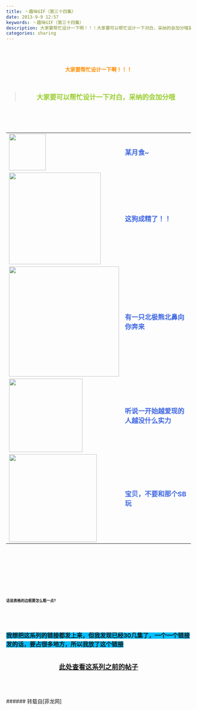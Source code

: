 ```yaml
---
title: 丶趣味GIF（第三十四集）
date: 2013-9-9 12:57
keywords: 丶趣味GIF（第三十四集）
description: 大家要帮忙设计一下啊！！！大家要可以帮忙设计一下对白，采纳的会加分哦某月食~ 这狗成精了！！有一只北极熊北鼻向你奔来听说一开始越爱现的人越没什么实力 宝贝，不要和那个SB玩话说表格的边框要怎么粗一点?我想把这系列的链接都发上来，但我发现已经30几集了，一个一个链接发的话，要占很多地方，所以我放了这个链接此处查看这系列之前的帖子
categories: sharing
---
```

<td class="t_f" id="postmessage_46592">

<br/>
<br/>
<div align="center"><strong><font color="#ff8c00"><br/>
</font></strong></div><div align="center"><strong><font color="#ff8c00">大家要帮忙设计一下啊！！！</font></strong></div><br/>
<strong><font size="4"><br/>
</font></strong><div align="center"><div class="quote"><blockquote><strong><font size="4"><font color="#9acd32">大家要可以帮忙设计一下对白，采纳的会加分哦</font></font></strong><img alt="" border="0" onclick="" onmouseover="" smilieid="98" src="static/image/smiley/qiubilong/14.gif"/></blockquote></div><br/>
<strong><font size="4"><br/>
</font></strong><br/>
<table cellspacing="0" class="t_table"><tr><td>

<img aid="18081" class="zoom" data-cf-modified-3c3e325d2a4fd04fa41c8024-="" file="data/attachment/forum/201309/05/130212uhhtaeqzf88w83h5.gif" id="aimg_18081" inpost="1" onclick="" onmouseover="" src="http://www.flw.ph/data/attachment/forum/201309/05/130212uhhtaeqzf88w83h5.gif" width="100" zoomfile="data/attachment/forum/201309/05/130212uhhtaeqzf88w83h5.gif"/>


</td><td><font size="4"><font color="#4169e1"><strong>某月食~</strong></font></font><img alt="" border="0" onclick="" onmouseover="" smilieid="249" src="static/image/smiley/Xiongmao/24.gif"/></td></tr><tr><td>

<img aid="18078" class="zoom" data-cf-modified-3c3e325d2a4fd04fa41c8024-="" file="data/attachment/forum/201309/05/130102cm2lel2htn48eyn8.gif" id="aimg_18078" inpost="1" onclick="" onmouseover="" src="http://www.flw.ph/data/attachment/forum/201309/05/130102cm2lel2htn48eyn8.gif" width="250" zoomfile="data/attachment/forum/201309/05/130102cm2lel2htn48eyn8.gif"/>


</td><td><font size="4"><font color="#4169e1"><strong> 这狗成精了！！</strong></font></font><img alt="" border="0" onclick="" onmouseover="" smilieid="249" src="static/image/smiley/Xiongmao/24.gif"/></td></tr><tr><td>

<img aid="18079" class="zoom" data-cf-modified-3c3e325d2a4fd04fa41c8024-="" file="data/attachment/forum/201309/05/130119tun7u6rr6nrr8ufp.gif" id="aimg_18079" inpost="1" onclick="" onmouseover="" src="http://www.flw.ph/data/attachment/forum/201309/05/130119tun7u6rr6nrr8ufp.gif" width="300" zoomfile="data/attachment/forum/201309/05/130119tun7u6rr6nrr8ufp.gif"/>


</td><td><font size="4"><font color="#4169e1"><strong>有一只北极熊北鼻向你奔来</strong></font></font><img alt="" border="0" onclick="" onmouseover="" smilieid="294" src="static/image/smiley/qq/3.gif"/></td></tr><tr><td>

<img aid="18082" class="zoom" data-cf-modified-3c3e325d2a4fd04fa41c8024-="" file="data/attachment/forum/201309/05/130225ux6ffoosjoc3usfz.gif" id="aimg_18082" inpost="1" onclick="" onmouseover="" src="http://www.flw.ph/data/attachment/forum/201309/05/130225ux6ffoosjoc3usfz.gif" width="200" zoomfile="data/attachment/forum/201309/05/130225ux6ffoosjoc3usfz.gif"/>


</td><td><font size="4"><font color="#4169e1"><strong>听说一开始越爱现的人越没什么实力 </strong></font></font><img alt="" border="0" onclick="" onmouseover="" smilieid="292" src="static/image/smiley/qq/10.gif"/></td></tr><tr><td>

<img aid="18080" class="zoom" data-cf-modified-3c3e325d2a4fd04fa41c8024-="" file="data/attachment/forum/201309/05/130211jwnyv74mrxnumioj.gif" id="aimg_18080" inpost="1" onclick="" onmouseover="" src="http://www.flw.ph/data/attachment/forum/201309/05/130211jwnyv74mrxnumioj.gif" width="239" zoomfile="data/attachment/forum/201309/05/130211jwnyv74mrxnumioj.gif"/>


</td><td><font size="4"><font color="#4169e1"><strong>宝贝，不要和那个SB玩</strong></font></font><img alt="" border="0" onclick="" onmouseover="" smilieid="249" src="static/image/smiley/Xiongmao/24.gif"/></td></tr></table></div><strong><font size="4"><strong><font size="4"><br/>
</font></strong></font><br/>
<br/>
<div align="center"><font size="4"><img alt="" border="0" onclick="" onmouseover="" smilieid="249" src="static/image/smiley/Xiongmao/24.gif"/></font></div><font size="4"><strong><font size="4"><br/>
</font></strong></font><br/>
<font size="4"><strong><font size="4"><br/>
</font></strong></font><br/>
<font size="1">话说表格的边框要怎么粗一点?</font></strong><strong><font size="1"><br/>
</font></strong><br/>
<strong><font size="1"><br/>
</font></strong><br/>
<strong><font size="1"><br/>
</font></strong><br/>
<strong><font style="background-color:rgb(0, 191, 255)"><font size="3">我想把这系列的链接都发上来，但我发现已经30几集了，一个一个链接发的话，要占很多地方，所以我放了这个链接</font></font></strong><strong><font style="background-color:rgb(0, 191, 255)"><font size="3"><br/>
</font></font></strong><br/>
<strong><font style="background-color:rgb(0, 191, 255)"><font size="3"><br/>
<div align="center"><img alt="" border="0" onclick="" onmouseover="" smilieid="249" src="static/image/smiley/Xiongmao/24.gif"/><font size="4"><font color="#ff0000"><strong><a href="http://www.flw.ph/home.php?mod=space&amp;uid=41&amp;do=thread&amp;view=me&amp;from=space" target="_blank">此处查看这系列之前的帖子</a></strong></font></font><img alt="" border="0" onclick="" onmouseover="" smilieid="249" src="static/image/smiley/Xiongmao/24.gif"/></div><br/>
</font></font></strong><br/>
<br/>
<br/>
</td>
###### 转载自[菲龙网]